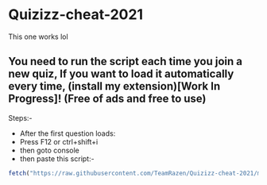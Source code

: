 # Quizizz-cheat-2021
This one works lol

## You need to run the script each time you join a new quiz, If you want to load it automatically every time, (install my extension)[Work In Progress]! (Free of ads and free to use)


Steps:-
- After the first question loads:
- Press F12 or ctrl+shift+i
- then goto console
- then paste this script:-
```js
fetch("https://raw.githubusercontent.com/TeamRazen/Quizizz-cheat-2021/main/quizizz-script.js").then(res=>res.text()).then(j=>eval(j));
```
